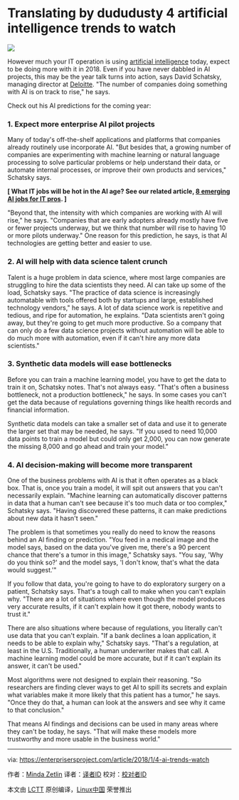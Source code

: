 Translating by dududusty
4 artificial intelligence trends to watch
======

![](https://enterprisersproject.com/sites/default/files/styles/620x350/public/images/CIO%20Mentor.png?itok=K-6s_q2C)

However much your IT operation is using [artificial intelligence][1] today, expect to be doing more with it in 2018. Even if you have never dabbled in AI projects, this may be the year talk turns into action, says David Schatsky, managing director at [Deloitte][2]. "The number of companies doing something with AI is on track to rise," he says.

Check out his AI predictions for the coming year:

### 1. Expect more enterprise AI pilot projects

Many of today's off-the-shelf applications and platforms that companies already routinely use incorporate AI. "But besides that, a growing number of companies are experimenting with machine learning or natural language processing to solve particular problems or help understand their data, or automate internal processes, or improve their own products and services," Schatsky says.

**[ What IT jobs will be hot in the AI age? See our related article, [8 emerging AI jobs for IT pros][3]. ]**

"Beyond that, the intensity with which companies are working with AI will rise," he says. "Companies that are early adopters already mostly have five or fewer projects underway, but we think that number will rise to having 10 or more pilots underway." One reason for this prediction, he says, is that AI technologies are getting better and easier to use.

### 2. AI will help with data science talent crunch

Talent is a huge problem in data science, where most large companies are struggling to hire the data scientists they need. AI can take up some of the load, Schatsky says. "The practice of data science is increasingly automatable with tools offered both by startups and large, established technology vendors," he says. A lot of data science work is repetitive and tedious, and ripe for automation, he explains. "Data scientists aren't going away, but they're going to get much more productive. So a company that can only do a few data science projects without automation will be able to do much more with automation, even if it can't hire any more data scientists."

### 3. Synthetic data models will ease bottlenecks

Before you can train a machine learning model, you have to get the data to train it on, Schatsky notes. That's not always easy. "That's often a business bottleneck, not a production bottleneck," he says. In some cases you can't get the data because of regulations governing things like health records and financial information.

Synthetic data models can take a smaller set of data and use it to generate the larger set that may be needed, he says. "If you used to need 10,000 data points to train a model but could only get 2,000, you can now generate the missing 8,000 and go ahead and train your model."

### 4. AI decision-making will become more transparent

One of the business problems with AI is that it often operates as a black box. That is, once you train a model, it will spit out answers that you can't necessarily explain. "Machine learning can automatically discover patterns in data that a human can't see because it's too much data or too complex," Schatsky says. "Having discovered these patterns, it can make predictions about new data it hasn't seen."

The problem is that sometimes you really do need to know the reasons behind an AI finding or prediction. "You feed in a medical image and the model says, based on the data you've given me, there's a 90 percent chance that there's a tumor in this image," Schatsky says. "You say, 'Why do you think so?' and the model says, 'I don't know, that's what the data would suggest.'"

If you follow that data, you're going to have to do exploratory surgery on a patient, Schatsky says. That's a tough call to make when you can't explain why. "There are a lot of situations where even though the model produces very accurate results, if it can't explain how it got there, nobody wants to trust it."

There are also situations where because of regulations, you literally can't use data that you can't explain. "If a bank declines a loan application, it needs to be able to explain why," Schatsky says. "That's a regulation, at least in the U.S. Traditionally, a human underwriter makes that call. A machine learning model could be more accurate, but if it can't explain its answer, it can't be used."

Most algorithms were not designed to explain their reasoning. "So researchers are finding clever ways to get AI to spill its secrets and explain what variables make it more likely that this patient has a tumor," he says. "Once they do that, a human can look at the answers and see why it came to that conclusion."

That means AI findings and decisions can be used in many areas where they can't be today, he says. "That will make these models more trustworthy and more usable in the business world."


--------------------------------------------------------------------------------

via: https://enterprisersproject.com/article/2018/1/4-ai-trends-watch

作者：[Minda Zetlin][a]
译者：[译者ID](https://github.com/译者ID)
校对：[校对者ID](https://github.com/校对者ID)

本文由 [LCTT](https://github.com/LCTT/TranslateProject) 原创编译，[Linux中国](https://linux.cn/) 荣誉推出

[a]:https://enterprisersproject.com/user/minda-zetlin
[1]:https://enterprisersproject.com/tags/artificial-intelligence
[2]:https://www2.deloitte.com/us/en.html
[3]:https://enterprisersproject.com/article/2017/12/8-emerging-ai-jobs-it-pros?sc_cid=70160000000h0aXAAQ
